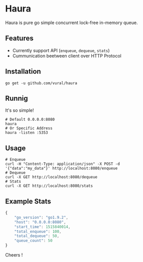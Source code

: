 # Haura 

Haura is pure go simple concurrent lock-free in-memory queue.

## Features
- Currently support API (`enqueue`, `dequeue`, `stats`)
- Cummunication beetween client over HTTP Protocol

## Installation

    go get -u github.com/vural/haura

## Runnig

It's so simple!

```
# Default 0.0.0.0:8080
haura
# Or Specific Address
haura -listen :5353
```

## Usage
```
# Enqueue
curl -H "Content-Type: application/json" -X POST -d '{"data":"my_data"}' http://localhost:8080/enqueue
# Dequeue
curl -X GET http://localhost:8080/dequeue
# Stats
curl -X GET http://localhost:8080/stats
```

## Example Stats
```javascript
{
    "go_version": "go1.9.2",
    "host": "0.0.0.0:8080",
    "start_time": 1515840014,
    "total_enqueue": 100,
    "total_dequeue": 50,
    "queue_count": 50
}
```

Cheers !